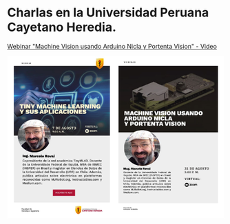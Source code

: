 # Charlas en la Universidad Peruana Cayetano Heredia. 
[Webinar "Machine Vision usando Arduino Nicla y Portenta Vision" - Video](https://www.youtube.com/watch?v=uYHSKd8A_sE&t=10s)

![](/UPCH-Peru/Posters.png)
